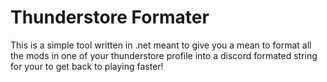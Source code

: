 ﻿# Thunderstore Formater

This is a simple tool written in .net meant to give you a mean to format all the mods in one of your thunderstore profile into a discord formated string for your to get back to playing faster!